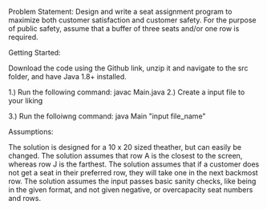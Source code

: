 Problem Statement:
Design and write a seat assignment program to maximize both customer satisfaction and customer safety. For the purpose of public safety, assume that a buffer of three seats and/or one row is required.

Getting Started:

Download the code using the Github link, unzip it and navigate to the src folder, and have Java 1.8+ installed.

1.) Run the following command:
	javac Main.java
2.) Create a input file to your liking

3.) Run the folloiwng command:
	java Main "input file_name"


Assumptions:

The solution is designed for a 10 x 20 sized theather, but can easily be changed.
The solution assumes that row A is the closest to the screen, whereas row J is the farthest.
The solution assumes that if a customer does not get a seat in their preferred row, they will take one in the next backmost row.
The solution assumes the input passes basic sanity checks, like being in the given format, and not given negative, or overcapacity seat numbers and rows.
